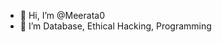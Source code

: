 - 👋 Hi, I’m @Meerata0
- 👀 I’m Database, Ethical Hacking, Programming 

<!---
Meerata0/Meerata0 is a ✨ special ✨ repository because its `README.md` (this file) appears on your GitHub profile.
You can click the Preview link to take a look at your changes.
--->
